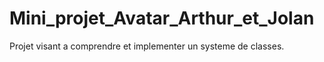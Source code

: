 # Mini_projet_Avatar_Arthur_et_Jolan
Projet visant a comprendre et implementer un systeme de classes.
